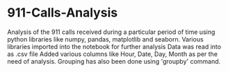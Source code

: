 # 911-Calls-Analysis
Analysis of the 911 calls received during a particular period of time using python libraries like numpy, pandas, matplotlib and seaborn.
Various libraries imported into the notebook for further analysis
Data was read into as .csv file
Added various columns like Hour, Date, Day, Month as per the need of analysis.
Grouping has also been done using 'groupby' command.
